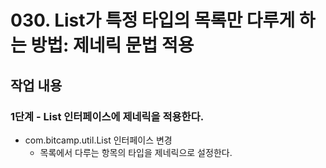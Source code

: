 # 030. List가 특정 타입의 목록만 다루게 하는 방법: 제네릭 문법 적용


## 작업 내용

### 1단계 - List 인터페이스에 제네릭을 적용한다.

- com.bitcamp.util.List 인터페이스 변경
  - 목록에서 다루는 항목의 타입을 제네릭으로 설정한다.
